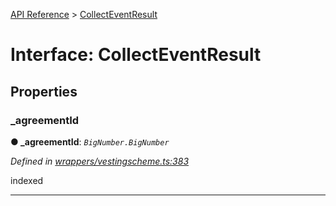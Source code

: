 [API Reference](../README.md) > [CollectEventResult](../interfaces/CollectEventResult.md)



# Interface: CollectEventResult


## Properties
<a id="_agreementId"></a>

###  _agreementId

**●  _agreementId**:  *`BigNumber.BigNumber`* 

*Defined in [wrappers/vestingscheme.ts:383](https://github.com/daostack/arc.js/blob/42de6847/lib/wrappers/vestingscheme.ts#L383)*



indexed




___


